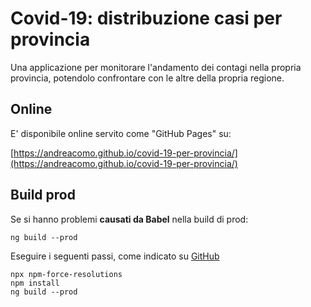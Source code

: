 # Covid-19: distribuzione casi per provincia

Una applicazione per monitorare l'andamento dei contagi nella propria provincia, potendolo confrontare con le altre della propria regione.

## Online
E' disponibile online servito come "GitHub Pages" su:

[https://andreacomo.github.io/covid-19-per-provincia/](https://andreacomo.github.io/covid-19-per-provincia/)

## Build prod
Se si hanno problemi **causati da Babel** nella build di prod:

```
ng build --prod
```

Eseguire i seguenti passi, come indicato su [GitHub](https://github.com/facebook/create-react-app/issues/8680#issuecomment-601896916)

```
npx npm-force-resolutions
npm install
ng build --prod
```